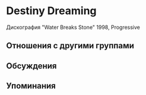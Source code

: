 # Destiny Dreaming

Дискография
"Water Breaks Stone" 1998, Progressive

## Отношения с другими группами


## Обсуждения


## Упоминания

